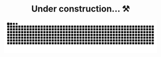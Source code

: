 <h1 align="center"> Under construction... ⚒️</h1>

<p align="center"><img src="https://raw.githubusercontent.com/miguel-alg/Miguel-ALG/output/snake.svg" alt="Snake animation" /></p>
